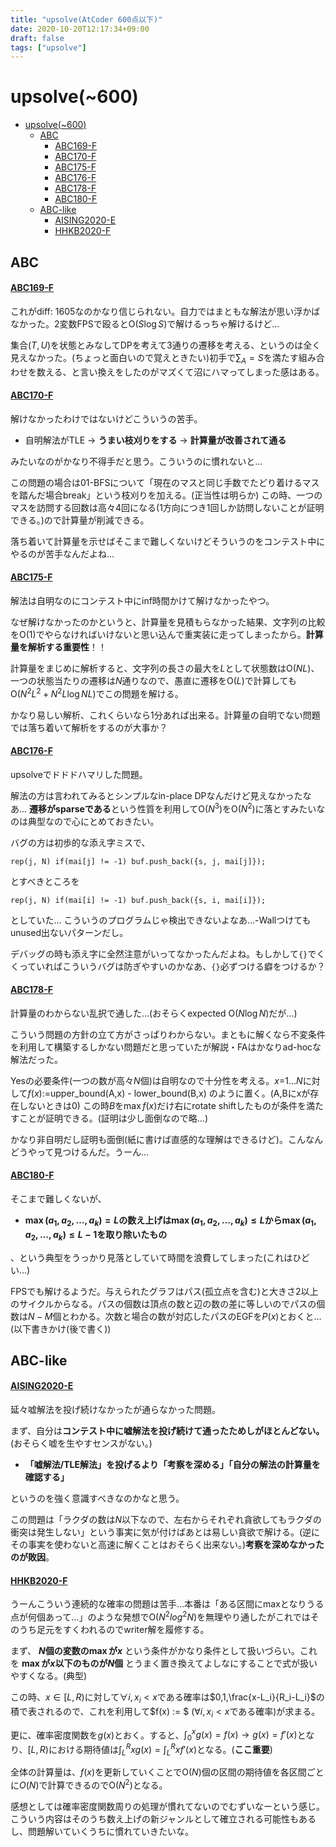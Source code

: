 ```yaml
---
title: "upsolve(AtCoder 600点以下)"
date: 2020-10-20T12:17:34+09:00
draft: false
tags: ["upsolve"]
---
```


# upsolve(~600)

<!-- @import "[TOC]" {cmd="toc" depthFrom=1 depthTo=6 orderedList=false} -->

<!-- code_chunk_output -->

- [upsolve(~600)](#upsolve~600)
  - [ABC](#abc)
      - [ABC169-F](#abc169-fhttpsatcoderjpcontestsabc169tasksabc169_f)
      - [ABC170-F](#abc170-fhttpsatcoderjpcontestsabc170tasksabc170_f)
      - [ABC175-F](#abc175-fhttpsatcoderjpcontestsabc175tasksabc175_f)
      - [ABC176-F](#abc176-fhttpsatcoderjpcontestsabc175tasksabc176_f)
      - [ABC178-F](#abc178-fhttpsatcoderjpcontestsabc178tasksabc178_f)
      - [ABC180-F](#abc180-fhttpsatcoderjpcontestsabc180tasksabc180_f)
  - [ABC-like](#abc-like)
      - [AISING2020-E](#aising2020-ehttpsatcoderjpcontestsaising2020tasksaising2020_e)
      - [HHKB2020-F](#hhkb2020-fhttpsatcoderjpcontestshhkb2020taskshhkb2020_f)

<!-- /code_chunk_output -->

## ABC

#### [ABC169-F](https://atcoder.jp/contests/abc169/tasks/abc169_f)

これがdiff: 1605なのかなり信じられない。自力ではまともな解法が思い浮かばなかった。2変数FPSで殴ると$\mathrm{O}(S \log S)$で解けるっちゃ解けるけど…

集合$(T,U)$を状態とみなしてDPを考えて3通りの遷移を考える、というのは全く見えなかった。(ちょっと面白いので覚えときたい)初手で$\sum_A=S$を満たす組み合わせを数える、と言い換えをしたのがマズくて沼にハマってしまった感はある。

#### [ABC170-F](https://atcoder.jp/contests/abc170/tasks/abc170_f)

解けなかったわけではないけどこういうの苦手。

- 自明解法がTLE -> **うまい枝刈りをする** -> **計算量が改善されて通る**

みたいなのがかなり不得手だと思う。こういうのに慣れないと…

この問題の場合は01-BFSについて「現在のマスと同じ手数でたどり着けるマスを踏んだ場合break」という枝刈りを加える。(正当性は明らか) この時、一つのマスを訪問する回数は高々4回になる(1方向につき1回しか訪問しないことが証明できる。)ので計算量が削減できる。

落ち着いて計算量を示せばそこまで難しくないけどそういうのをコンテスト中にやるのが苦手なんだよね…

#### [ABC175-F](https://atcoder.jp/contests/abc175/tasks/abc175_f)

解法は自明なのにコンテスト中にinf時間かけて解けなかったやつ。

なぜ解けなかったのかというと、計算量を見積もらなかった結果、文字列の比較を$\mathrm{O}(1)$でやらなければいけないと思い込んで重実装に走ってしまったから。**計算量を解析する重要性**！！

計算量をまじめに解析すると、文字列の長さの最大を$L$として状態数は$\mathrm{O}(NL)$、一つの状態当たりの遷移は$N$通りなので、愚直に遷移を$\mathrm{O}(L)$で計算しても$\mathrm{O}(N^2L^2 + N^2L\log NL)$でこの問題を解ける。

かなり易しい解析、これくらいなら1分あれば出来る。計算量の自明でない問題では落ち着いて解析をするのが大事か？

#### [ABC176-F](https://atcoder.jp/contests/abc175/tasks/abc176_f)

upsolveでドドドハマリした問題。

解法の方は言われてみるとシンプルなin-place DPなんだけど見えなかったなあ… **遷移がsparseである**という性質を利用して$\mathrm{O}(N^3)$を$\mathrm{O}(N^2)$に落とすみたいなのは典型なので心にとめておきたい。

バグの方は初歩的な添え字ミスで、

`rep(j, N) if(mai[j] != -1) buf.push_back({s, j, mai[j]});`

とすべきところを

`rep(j, N) if(mai[i] != -1) buf.push_back({s, i, mai[i]});`

としていた… こういうのプログラムじゃ検出できないよなあ…-Wallつけてもunused出ないパターンだし。

デバッグの時も添え字に全然注意がいってなかったんだよね。もしかして`{}`でくくっていればこういうバグは防ぎやすいのかなあ、`{}`必ずつける癖をつけるか？

#### [ABC178-F](https://atcoder.jp/contests/abc178/tasks/abc178_f)

計算量のわからない乱択で通した…(おそらくexpected $\mathrm{O}(N \log N)$だが…)

こういう問題の方針の立て方がさっぱりわからない。まともに解くなら不変条件を利用して構築するしかない問題だと思っていたが解説・FAはかなりad-hocな解法だった。

Yesの必要条件(一つの数が高々$N$個)は自明なので十分性を考える。$x$=$1\ldots N$に対して$f(x):=$upper_bound(A,x) - lower_bound(B,x) のように置く。(A,Bにxが存在しないときは0) この時$B$を$\max f(x)$だけ右にrotate shiftしたものが条件を満たすことが証明できる。(証明は少し面倒なので略…)

かなり非自明だし証明も面倒(紙に書けば直感的な理解はできるけど)。こんなんどうやって見つけるんだ。うーん…

#### [ABC180-F](https://atcoder.jp/contests/abc180/tasks/abc180_f)

そこまで難しくないが、

- **$\max(a_1,a_2,\ldots,a_k) = L$の数え上げは$\max(a_1,a_2,\ldots,a_k) \leq L$から$\max(a_1,a_2,\ldots,a_k) \leq L-1$を取り除いたもの**

、という典型をうっかり見落としていて時間を浪費してしまった(これはひどい…)

FPSでも解けるようだ。与えられたグラフはパス(孤立点を含む)と大きさ$2$以上のサイクルからなる。パスの個数は頂点の数と辺の数の差に等しいのでパスの個数は$N-M$個とわかる。次数と場合の数が対応したパスのEGFを$P(x)$とおくと…(以下書きかけ(後で書く))

## ABC-like

#### [AISING2020-E](https://atcoder.jp/contests/aising2020/tasks/aising2020_e)

延々嘘解法を投げ続けなかったが通らなかった問題。

まず、自分は**コンテスト中に嘘解法を投げ続けて通ったためしがほとんどない。**(おそらく嘘を生やすセンスがない。)

- **「嘘解法/TLE解法」を投げるより「考察を深める」「自分の解法の計算量を確認する」**

というのを強く意識すべきなのかなと思う。

この問題は「ラクダの数は$N$以下なので、左右からそれぞれ貪欲してもラクダの衝突は発生しない」という事実に気が付けばあとは易しい貪欲で解ける。(逆にその事実を使わないと高速に解くことはおそらく出来ない。)**考察を深めなかったのが敗因**。

#### [HHKB2020-F](https://atcoder.jp/contests/hhkb2020/tasks/hhkb2020_f)

うーんこういう連続的な確率の問題は苦手…本番は「ある区間にmaxとなりうる点が何個あって…」のような発想で$\mathrm{O}(N^2 log^2 N)$を無理やり通したがこれではそのうち足元をすくわれるのでwriter解を履修する。

まず、 **$N$個の変数の$\max$が$x$** という条件がかなり条件として扱いづらい。これを **$\max$が$x$以下のものが$N$個** とうまく置き換えてよしなにすることで式が扱いやすくなる。(典型)

この時、$x \in [L, R)$に対して$\forall i, x_i < x$である確率は$0,1,\frac{x-L_i}{R_i-L_i}$の積で表されるので、これを利用して$f(x) := $ ($\forall i, x_i < x$である確率)が求まる。

更に、確率密度関数を$g(x)$とおく。すると、$\int_0^x g(x) = f(x) \rightarrow g(x) = f'(x)$となり、$[L,R)$における期待値は$\int_L^R xg(x)=\int_L^R xf'(x)$となる。(**ここ重要**)

全体の計算量は、$f(x)$を更新していくことで$\mathrm{O}(N)$個の区間の期待値を各区間ごとに$O(N)$で計算できるので$\mathrm{O}(N^2)$となる。

感想としては確率密度関数周りの処理が慣れてないのでむずいなーという感じ。こういう内容はそのうち数え上げの新ジャンルとして確立される可能性もあるし、問題解いていくうちに慣れていきたいな。